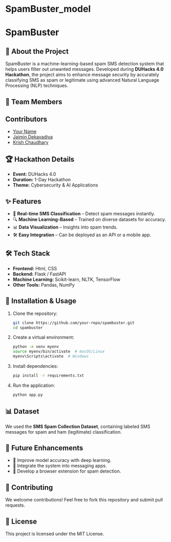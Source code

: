 ﻿# SpamBuster_model
# SpamBuster

## 🚀 About the Project
SpamBuster is a machine-learning-based spam SMS detection system that helps users filter out unwanted messages. Developed during **DUHacks 4.0 Hackathon**, the project aims to enhance message security by accurately classifying SMS as spam or legitimate using advanced Natural Language Processing (NLP) techniques.

## 👥 Team Members
## Contributors
- [Your Name](https://github.com/your-github-username)
- [Jaimin Dekavadiya](https://github.com/jash)
- [Krish Chaudhary](https://github.com/krish__)


## 🏆 Hackathon Details
- **Event:** DUHacks 4.0
- **Duration:** 1-Day Hackathon
- **Theme:** Cybersecurity & AI Applications

## ✨ Features
- 📩 **Real-time SMS Classification** – Detect spam messages instantly.
- 🔍 **Machine Learning-Based** – Trained on diverse datasets for accuracy.
- 📊 **Data Visualization** – Insights into spam trends.
- 🛠️ **Easy Integration** – Can be deployed as an API or a mobile app.

## 🛠️ Tech Stack
- **Frontend:** Html, CSS
- **Backend:** Flask / FastAPI
- **Machine Learning:** Scikit-learn, NLTK, TensorFlow
- **Other Tools:** Pandas, NumPy

## 📌 Installation & Usage
1. Clone the repository:
   ```bash
   git clone https://github.com/your-repo/spambuster.git
   cd spambuster
   ```
2. Create a virtual environment:
   ```bash
   python -m venv myenv
   source myenv/bin/activate  # macOS/Linux
   myenv\Scripts\activate  # Windows
   ```
3. Install dependencies:
   ```bash
   pip install -r requirements.txt
   ```
4. Run the application:
   ```bash
   python app.py
   ```

## 📊 Dataset
We used the **SMS Spam Collection Dataset**, containing labeled SMS messages for spam and ham (legitimate) classification.

## 🎯 Future Enhancements
- 🔹 Improve model accuracy with deep learning.
- 🔹 Integrate the system into messaging apps.
- 🔹 Develop a browser extension for spam detection.

## 🤝 Contributing
We welcome contributions! Feel free to fork this repository and submit pull requests.

## 📜 License
This project is licensed under the MIT License.

